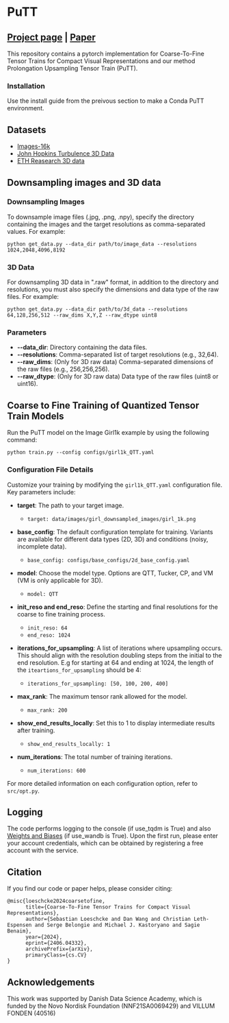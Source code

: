 # PuTT
## [Project page](https://sebulo.github.io/PuTT_website/) |  [Paper](https://link-to-paper)
This repository contains a pytorch implementation for Coarse-To-Fine Tensor Trains for Compact Visual Representations and our method Prolongation Upsampling Tensor Train (PuTT).<br>

### Installation
Use the install guide from the preivous section to make a Conda PuTT environment. 

## Datasets
* [Images-16k](https://drive.google.com/drive/folders/157jxhKVT1ssu3VivrO0jC4SAVGjFRv_J?usp=sharing) 
* [John Hopkins Turbulence 3D Data ](https://turbulence.pha.jhu.edu/)
* [ETH Reasearch 3D data](https://www.ifi.uzh.ch/en/vmml/research/datasets.html)

## Downsampling images and 3D data
### Downsampling Images
To downsample image files (.jpg, .png, .npy), specify the directory containing the images and the target resolutions as comma-separated values. For example:
```
python get_data.py --data_dir path/to/image_data --resolutions 1024,2048,4096,8192
```
### 3D Data
For downsampling 3D data in ".raw" format, in addition to the directory and resolutions, you must also specify the dimensions and data type of the raw files. For example:
```
python get_data.py --data_dir path/to/3d_data --resolutions 64,128,256,512 --raw_dims X,Y,Z --raw_dtype uint8
```
### Parameters
- **--data_dir**: Directory containing the data files.
- **--resolutions**: Comma-separated list of target resolutions (e.g., 32,64).
- **--raw_dims**: (Only for 3D raw data) Comma-separated dimensions of the raw files (e.g., 256,256,256).
- **--raw_dtype**: (Only for 3D raw data) Data type of the raw files (uint8 or uint16).



## Coarse to Fine Training of Quantized Tensor Train Models

Run the PuTT model on the Image Girl1k example by using the following command:
```
python train.py --config configs/girl1k_QTT.yaml
```
### Configuration File Details

Customize your training by modifying the `girl1k_QTT.yaml` configuration file. Key parameters include:

- **target**: The path to your target image.
  - `target: data/images/girl_downsampled_images/girl_1k.png`

- **base_config**: The default configuration template for training. Variants are available for different data types (2D, 3D) and conditions (noisy, incomplete data).
  - `base_config: configs/base_configs/2d_base_config.yaml`

- **model**: Choose the model type. Options are QTT, Tucker, CP, and VM (VM is only applicable for 3D).
  - `model: QTT`

- **init_reso and end_reso**: Define the starting and final resolutions for the coarse to fine training process.
  - `init_reso: 64` 
  - `end_reso: 1024` 

- **iterations_for_upsampling**: A list of iterations where upsampling occurs. This should align with the resolution doubling steps from the initial to the end resolution. E.g for starting at 64 and ending at 1024, the length of the `iteartions_for_upsampling` should be 4:
  - `iterations_for_upsampling: [50, 100, 200, 400]`


- **max_rank**: The maximum tensor rank allowed for the model.
  - `max_rank: 200`

- **show_end_results_locally**: Set this to 1 to display intermediate results after training.
  - `show_end_results_locally: 1`

- **num_iterations**: The total number of training iterations.
  - `num_iterations: 600`

For more detailed information on each configuration option, refer to `src/opt.py`.


## Logging
The code performs logging to the console (if use_tqdm is True) and also [Weights and Biases](https://www.wandb.com) (if use_wandb is True). Upon the first run, please enter your account credentials, which can be obtained by registering a free account with the service.



## Citation
If you find our code or paper helps, please consider citing:
```
@misc{loeschcke2024coarsetofine,
      title={Coarse-To-Fine Tensor Trains for Compact Visual Representations}, 
      author={Sebastian Loeschcke and Dan Wang and Christian Leth-Espensen and Serge Belongie and Michael J. Kastoryano and Sagie Benaim},
      year={2024},
      eprint={2406.04332},
      archivePrefix={arXiv},
      primaryClass={cs.CV}
}
```


## Acknowledgements
This work was supported by Danish Data Science Academy, which is funded by the Novo Nordisk Foundation (NNF21SA0069429) and VILLUM FONDEN (40516)
